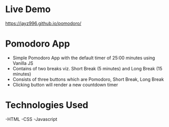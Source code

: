 # Live Demo

https://jayz996.github.io/pomodoro/

# Pomodoro App

- Simple Pomodoro App with the default timer of 25:00 minutes using Vanilla JS
- Contains of two breaks viz. Short Break (5 minutes) and Long Break (15 minutes)
- Consists of three buttons which are Pomodoro, Short Break, Long Break
- Clicking button will render a new countdown timer

# Technologies Used

-HTML
-CSS
-Javascript
